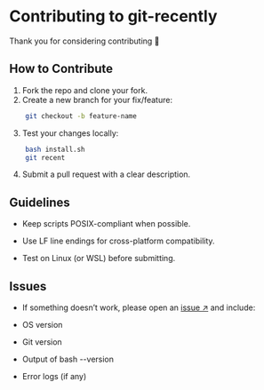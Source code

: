 # Contributing to git-recently

Thank you for considering contributing 💚

## How to Contribute
1. Fork the repo and clone your fork.
2. Create a new branch for your fix/feature:
```bash
    git checkout -b feature-name
```

3. Test your changes locally:
```bash
    bash install.sh
    git recent
```
4. Submit a pull request with a clear description.

## Guidelines
- Keep scripts POSIX-compliant when possible.

- Use LF line endings for cross-platform compatibility.

- Test on Linux (or WSL) before submitting.

## Issues
- If something doesn’t work, please open an [issue ↗](https://github.com/barhouum7/git-recently/issues) and include:

- OS version

- Git version

- Output of bash --version

- Error logs (if any)